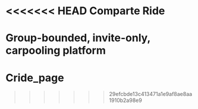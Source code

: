 <<<<<<< HEAD
Comparte Ride
=============

Group-bounded, invite-only, carpooling platform
=======
# Cride_page
>>>>>>> 29efcbde13c413471a1e9af8ae8aa1910b2a98e9
